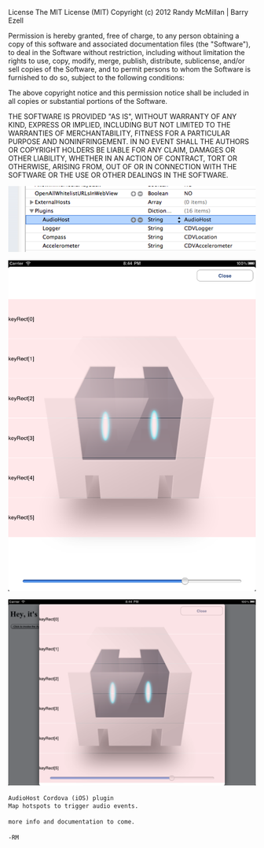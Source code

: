 License
The MIT License (MIT) Copyright (c) 2012 Randy McMillan | Barry Ezell

Permission is hereby granted, free of charge, to any person obtaining a copy of this software and associated documentation files (the "Software"), to deal in the Software without restriction, including without limitation the rights to use, copy, modify, merge, publish, distribute, sublicense, and/or sell copies of the Software, and to permit persons to whom the Software is furnished to do so, subject to the following conditions:

The above copyright notice and this permission notice shall be included in all copies or substantial portions of the Software.

THE SOFTWARE IS PROVIDED "AS IS", WITHOUT WARRANTY OF ANY KIND, EXPRESS OR IMPLIED, INCLUDING BUT NOT LIMITED TO THE WARRANTIES OF MERCHANTABILITY, FITNESS FOR A PARTICULAR PURPOSE AND NONINFRINGEMENT. IN NO EVENT SHALL THE AUTHORS OR COPYRIGHT HOLDERS BE LIABLE FOR ANY CLAIM, DAMAGES OR OTHER LIABILITY, WHETHER IN AN ACTION OF CONTRACT, TORT OR OTHERWISE, ARISING FROM, OUT OF OR IN CONNECTION WITH THE SOFTWARE OR THE USE OR OTHER DEALINGS IN THE SOFTWARE.
 

![image](https://github.com/RandyMcMillan/AudioHost/raw/master/keyValues.png)

![image](https://github.com/RandyMcMillan/AudioHost/raw/master/portrait.png)

![image](https://github.com/RandyMcMillan/AudioHost/raw/master/landscape.png)


    AudioHost Cordova (iOS) plugin
    Map hotspots to trigger audio events.
    
    more info and documentation to come.
    
    -RM
    
    


